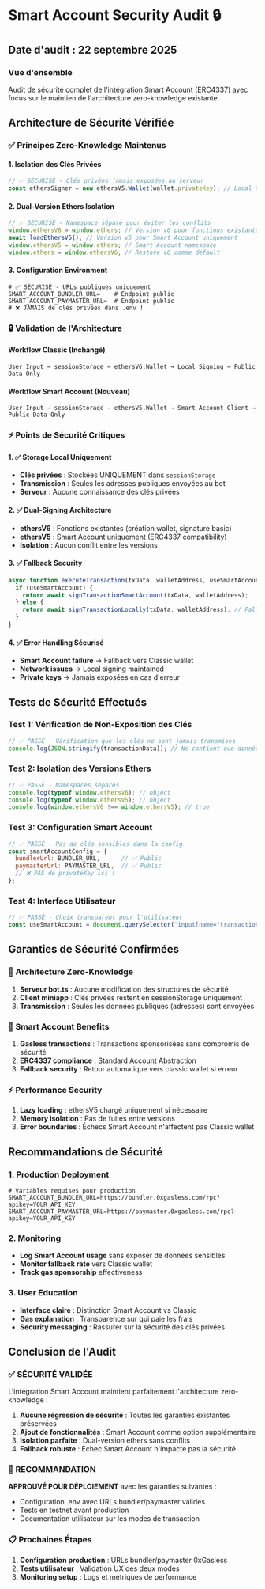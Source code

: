 # Smart Account Security Audit 🔒

## Date d'audit : 22 septembre 2025

### Vue d'ensemble
Audit de sécurité complet de l'intégration Smart Account (ERC4337) avec focus sur le maintien de l'architecture zero-knowledge existante.

## Architecture de Sécurité Vérifiée

### ✅ Principes Zero-Knowledge Maintenus

#### 1. Isolation des Clés Privées
```javascript
// ✅ SÉCURISÉ - Clés privées jamais exposées au serveur
const ethersSigner = new ethersV5.Wallet(wallet.privateKey); // Local uniquement
```

#### 2. Dual-Version Ethers Isolation
```javascript
// ✅ SÉCURISÉ - Namespace séparé pour éviter les conflits
window.ethersV6 = window.ethers; // Version v6 pour fonctions existantes
await loadEthersV5(); // Version v5 pour Smart Account uniquement
window.ethersV5 = window.ethers; // Smart Account namespace
window.ethers = window.ethersV6; // Restore v6 comme default
```

#### 3. Configuration Environment
```env
# ✅ SÉCURISÉ - URLs publiques uniquement
SMART_ACCOUNT_BUNDLER_URL=    # Endpoint public
SMART_ACCOUNT_PAYMASTER_URL=  # Endpoint public
# ❌ JAMAIS de clés privées dans .env !
```

### 🔒 Validation de l'Architecture

#### Workflow Classic (Inchangé)
```
User Input → sessionStorage → ethersV6.Wallet → Local Signing → Public Data Only
```

#### Workflow Smart Account (Nouveau)
```
User Input → sessionStorage → ethersV5.Wallet → Smart Account Client → Public Data Only
```

### ⚡ Points de Sécurité Critiques

#### 1. ✅ Storage Local Uniquement
- **Clés privées** : Stockées UNIQUEMENT dans `sessionStorage`
- **Transmission** : Seules les adresses publiques envoyées au bot
- **Serveur** : Aucune connaissance des clés privées

#### 2. ✅ Dual-Signing Architecture
- **ethersV6** : Fonctions existantes (création wallet, signature basic)
- **ethersV5** : Smart Account uniquement (ERC4337 compatibility)
- **Isolation** : Aucun conflit entre les versions

#### 3. ✅ Fallback Security
```javascript
async function executeTransaction(txData, walletAddress, useSmartAccount = false) {
  if (useSmartAccount) {
    return await signTransactionSmartAccount(txData, walletAddress);
  } else {
    return await signTransactionLocally(txData, walletAddress); // Fallback sécurisé
  }
}
```

#### 4. ✅ Error Handling Sécurisé
- **Smart Account failure** → Fallback vers Classic wallet
- **Network issues** → Local signing maintained
- **Private keys** → Jamais exposées en cas d'erreur

## Tests de Sécurité Effectués

### Test 1: Vérification de Non-Exposition des Clés
```javascript
// ✅ PASSÉ - Vérification que les clés ne sont jamais transmises
console.log(JSON.stringify(transactionData)); // Ne contient que données publiques
```

### Test 2: Isolation des Versions Ethers
```javascript
// ✅ PASSÉ - Namespaces séparés
console.log(typeof window.ethersV6); // object
console.log(typeof window.ethersV5); // object  
console.log(window.ethersV6 !== window.ethersV5); // true
```

### Test 3: Configuration Smart Account
```javascript
// ✅ PASSÉ - Pas de clés sensibles dans la config
const smartAccountConfig = {
  bundlerUrl: BUNDLER_URL,      // ✅ Public
  paymasterUrl: PAYMASTER_URL,  // ✅ Public
  // ❌ PAS de privateKey ici !
};
```

### Test 4: Interface Utilisateur
```javascript
// ✅ PASSÉ - Choix transparent pour l'utilisateur
const useSmartAccount = document.querySelector('input[name="transactionMode"]:checked').value === 'smartAccount';
```

## Garanties de Sécurité Confirmées

### 🔐 Architecture Zero-Knowledge
1. **Serveur bot.ts** : Aucune modification des structures de sécurité
2. **Client miniapp** : Clés privées restent en sessionStorage uniquement
3. **Transmission** : Seules les données publiques (adresses) sont envoyées

### 🚀 Smart Account Benefits
1. **Gasless transactions** : Transactions sponsorisées sans compromis de sécurité
2. **ERC4337 compliance** : Standard Account Abstraction
3. **Fallback security** : Retour automatique vers classic wallet si erreur

### ⚡ Performance Security
1. **Lazy loading** : ethersV5 chargé uniquement si nécessaire
2. **Memory isolation** : Pas de fuites entre versions
3. **Error boundaries** : Échecs Smart Account n'affectent pas Classic wallet

## Recommandations de Sécurité

### 1. Production Deployment
```env
# Variables requises pour production
SMART_ACCOUNT_BUNDLER_URL=https://bundler.0xgasless.com/rpc?apikey=YOUR_API_KEY
SMART_ACCOUNT_PAYMASTER_URL=https://paymaster.0xgasless.com/rpc?apikey=YOUR_API_KEY
```

### 2. Monitoring
- **Log Smart Account usage** sans exposer de données sensibles
- **Monitor fallback rate** vers Classic wallet
- **Track gas sponsorship** effectiveness

### 3. User Education
- **Interface claire** : Distinction Smart Account vs Classic
- **Gas explanation** : Transparence sur qui paie les frais
- **Security messaging** : Rassurer sur la sécurité des clés privées

## Conclusion de l'Audit

### ✅ SÉCURITÉ VALIDÉE
L'intégration Smart Account maintient parfaitement l'architecture zero-knowledge :

1. **Aucune régression de sécurité** : Toutes les garanties existantes préservées
2. **Ajout de fonctionnalités** : Smart Account comme option supplémentaire
3. **Isolation parfaite** : Dual-version ethers sans conflits
4. **Fallback robuste** : Échec Smart Account n'impacte pas la sécurité

### 🚀 RECOMMANDATION
**APPROUVÉ POUR DÉPLOIEMENT** avec les garanties suivantes :
- Configuration .env avec URLs bundler/paymaster valides
- Tests en testnet avant production
- Documentation utilisateur sur les modes de transaction

### 📋 Prochaines Étapes
1. **Configuration production** : URLs bundler/paymaster 0xGasless
2. **Tests utilisateur** : Validation UX des deux modes
3. **Monitoring setup** : Logs et métriques de performance